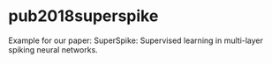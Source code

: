 # pub2018superspike
Example for our paper: SuperSpike: Supervised learning in multi-layer spiking neural networks.
